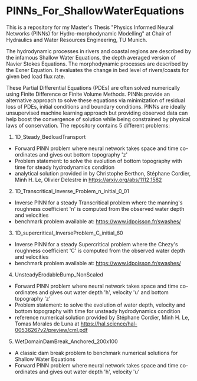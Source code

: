 # PINNs_For_ShallowWaterEquations
This is a repository for my Master's Thesis "Physics Informed Neural Networks (PINNs) for Hydro-morphodynamic Modelling" at Chair of Hydraulics and Water Resources Engineering, TU Munich.

The hydrodynamic processes in rivers and coastal regions are described by the infamous Shallow Water Equations, the depth averaged version of Navier Stokes Equations.
The morphodynamic processes  are described by the Exner Equation. It evaluates the change in bed level of rivers/coasts for given bed load flux rate.

These Partial Differential Equations (PDEs) are often solved numerically using Finite Difference or Finite Volume Methods.
PINNs provide an alternative approach to solve these equations via minimization of residual loss of PDEs, initial conditions and boundary conditions.
PINNs are ideally unsupervised machine learning approach but providing observed data can help boost the convergence of solution while being constrained by physical laws of conservation. 
The repository contains 5 different problems:

1. 1D_Steady_BedloadTransport
  - Forward PINN problem where neural network takes space and time co-ordinates and gives out bottom topography 'z' 
  - Problem statement: to solve the evolution of bottom topography with time for steady hydrodynamics condition
  - analytical solution provided in by Christophe Berthon, Stéphane Cordier, Minh H. Le, Olivier Delestre in https://arxiv.org/abs/1112.1582

2. 1D_Transcritical_Inverse_Problem_n_initial_0_01
  - Inverse PINN for a steady Transcritical problem where the manning's roughness coefficient 'n' is computed from the observed water depth and velocities
  - benchmark problem available at:  https://www.idpoisson.fr/swashes/

3. 1D_supercritical_InverseProblem_C_initial_60
  - Inverse PINN for a steady Supercritical problem where the Chezy's roughness coefficient 'C' is computed from the observed water depth and velocities
  - benchmark problem available at:  https://www.idpoisson.fr/swashes/

4. UnsteadyErodableBump_NonScaled
  - Forward PINN problem where neural network takes space and time co-ordinates and gives out water depth 'h', velocity 'u' and bottom topography 'z'
  -  Problem statement: to solve the evolution of water depth, velocity and bottom topography with time for unsteady hydrodynamics condition
  -  reference numerical solution provided by Stéphane Cordier, Minh H. Le, Tomas Morales de Luna at https://hal.science/hal-00536267v2/preview/cml.pdf

5. WetDomainDamBreak_Anchored_200x100
  - A classic dam break problem to benchmark numerical solutions for Shallow Water Equations
  - Forward PINN problem where neural network takes space and time co-ordinates and gives out water depth 'h', velocity 'u' 
